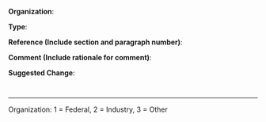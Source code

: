 **Organization**:
 
**Type**:
 
**Reference (Include section and paragraph number)**:
 
**Comment (Include rationale for comment)**:
 
**Suggested Change**:

```


```
 
---
 
Organization: 1 = Federal, 2 = Industry, 3 = Other 

